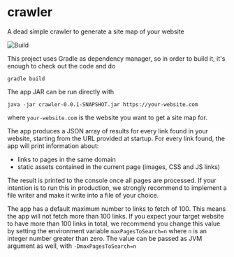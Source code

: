 # crawler
A dead simple crawler to generate a site map of your website

![Build](https://github.com/nickmelis/crawler/workflows/Build/badge.svg)

This project uses Gradle as dependency manager, so in order to build it, it's enough to check out the code and do 

``gradle build``

The app JAR can be run directly with 

``java -jar crawler-0.0.1-SNAPSHOT.jar https://your-website.com`` 

where `your-website.com` is the website you want to get a site map for.

The app produces a JSON array of results for every link found in your website, starting from the URL provided at startup.
For every link found, the app will print information about:
- links to pages in the same domain
- static assets contained in the current page (images, CSS and JS links) 

The result is printed to the console once all pages are processed. If your intention is to run this in production, we strongly recommend to implement a file writer and make it write into a file of your choice.

The app has a default maximum number to links to fetch of 100. This means the app will not fetch more than 100 links. If you expect your target website to have more than 100 links in total, we recommend you change this value by setting the environment variable ``maxPagesToSearch=n`` where `n` is an integer number greater than zero.
The value can be passed as JVM argument as well, with ``-DmaxPagesToSearch=n``